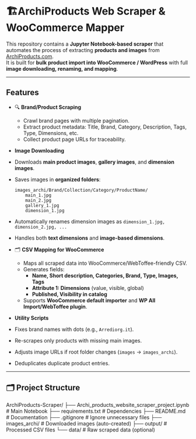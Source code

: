 # 🏗ArchiProducts Web Scraper & WooCommerce Mapper

This repository contains a **Jupyter Notebook-based scraper** that automates the process of extracting **products and images** from [ArchiProducts.com](https://www.archiproducts.com).  
It is built for **bulk product import into WooCommerce / WordPress** with full **image downloading, renaming, and mapping**.

---

##  Features

- 🔍 **Brand/Product Scraping**
  - Crawl brand pages with multiple pagination.
  - Extract product metadata: Title, Brand, Category, Description, Tags, Type, Dimensions, etc.
  - Collect product page URLs for traceability.

-  **Image Downloading**
  - Downloads **main product images**, **gallery images**, and **dimension images**.
  - Saves images in **organized folders**:
    ```
    images_archi/Brand/Collection/Category/ProductName/
        main_1.jpg
        main_2.jpg
        gallery_1.jpg
        dimension_1.jpg
    ```
  - Automatically renames dimension images as `dimension_1.jpg, dimension_2.jpg, ...`
  - Handles both **text dimensions** and **image-based dimensions**.

- 🗂 **CSV Mapping for WooCommerce**
  - Maps all scraped data into WooCommerce/WebToffee-friendly CSV.
  - Generates fields:
    - **Name, Short description, Categories, Brand, Type, Images, Tags**
    - **Attribute 1: Dimensions** (value, visible, global)
    - **Published, Visibility in catalog**
  - Supports **WooCommerce default importer** and **WP All Import/WebToffee plugin**.

-  **Utility Scripts**
  - Fixes brand names with dots (e.g., `Arrediorg.it`).
  - Re-scrapes only products with missing main images.
  - Adjusts image URLs if root folder changes (`images` → `images_archi`).
  - Deduplicates duplicate product entries.

---

## 🗂 Project Structure
ArchiProducts-Scraper/
├── Archi_products_website_scraper_project.ipynb # Main Notebook
├── requirements.txt # Dependencies
├── README.md # Documentation
├── .gitignore # Ignore unnecessary files
├── images_archi/ # Downloaded images (auto-created)
├── output/ # Processed CSV files
└── data/ # Raw scraped data (optional)
